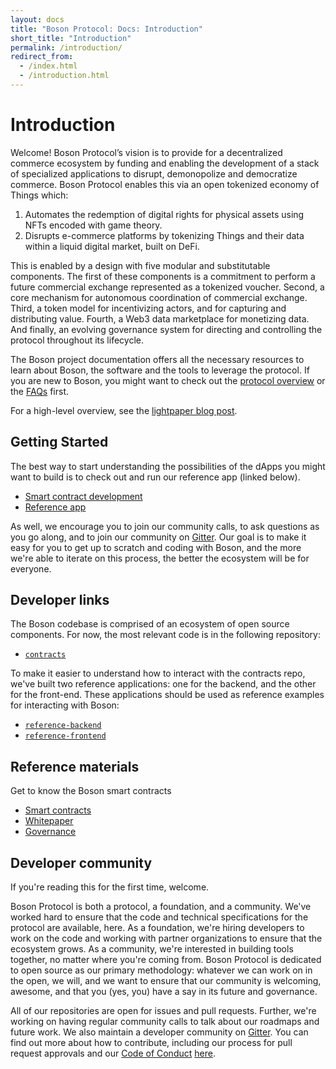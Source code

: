 ```yaml
---
layout: docs
title: "Boson Protocol: Docs: Introduction"
short_title: "Introduction"
permalink: /introduction/
redirect_from:
  - /index.html
  - /introduction.html
---
```

# Introduction

Welcome! Boson Protocol’s vision is to provide for a decentralized commerce 
ecosystem by funding and enabling the development of a stack of specialized 
applications to disrupt, demonopolize and democratize commerce. Boson Protocol 
enables this via an open tokenized economy of Things which:

1. Automates the redemption of digital rights for physical assets using NFTs 
encoded with game theory.
2. Disrupts e-commerce platforms by tokenizing Things and their data within a 
liquid digital market, built on DeFi.

This is enabled by a design with five modular and substitutable components. 
The first of these components is a commitment to perform a future commercial 
exchange represented as a tokenized voucher. Second, a core mechanism for 
autonomous coordination of commercial exchange. Third, a token model for 
incentivizing actors, and for capturing and distributing value. Fourth, a Web3 
data marketplace for monetizing data. And finally, an evolving governance 
system for directing and controlling the protocol throughout its lifecycle.

The Boson project documentation offers all the necessary resources to learn 
about Boson, the software and the tools to leverage the protocol. If you are 
new to Boson, you might want to check out the
[protocol overview](/protocol-overview/) or the [FAQs](/faqs) first.

For a high-level overview, see the 
[lightpaper blog post](https://medium.com/bosonprotocol/boson-protocol-light-paper-released-6b0bf00e4238).

## Getting Started

The best way to start understanding the possibilities of the dApps you might 
want to build is to check out and run our reference app (linked below). 

- [Smart contract development](https://github.com/bosonprotocol/contracts)
- [Reference app](https://github.com/bosonprotocol/reference-frontend)

As well, we encourage you to join our community calls, to ask questions as you 
go along, and to join our community on 
[Gitter](https://gitter.im/BosonProtocol/community). Our goal is to make it 
easy for you to get up to scratch and coding with Boson, and the more we're 
able to iterate on this process, the better the ecosystem will be for 
everyone.

## Developer links

The Boson codebase is comprised of an ecosystem of open source components. For 
now, the most relevant code is in the following repository:

- [`contracts`](https://github.com/bosonprotocol/contracts)

To make it easier to understand how to interact with the contracts repo, we've 
built two reference applications: one for the backend, and the other for the 
front-end. These applications should be used as reference examples for 
interacting with Boson:

- [`reference-backend`](https://github.com/bosonprotocol/reference-backend)
- [`reference-frontend`](https://github.com/bosonprotocol/reference-frontend)

## Reference materials

Get to know the Boson smart contracts

- [Smart contracts](/protocol-overview/smart-contracts)
- [Whitepaper](https://docsend.com/view/dji32gp25wi5929i)
- [Governance](/governance)

## Developer community

If you're reading this for the first time, welcome. 

Boson Protocol is both a protocol, a foundation, and a community. We've worked 
hard to ensure that the code and technical specifications for the protocol are 
available, here. As a foundation, we're hiring developers to work on the code 
and working with partner organizations to ensure that the ecosystem grows. As a 
community, we're interested in building tools together, no matter where you're 
coming from. Boson Protocol is dedicated to open source as our primary 
methodology: whatever we can work on in the open, we will, and we want to 
ensure that our community is welcoming, awesome, and that you (yes, you) have a 
say in its future and governance.

All of our repositories are open for issues and pull requests. Further, we're 
working on having regular community calls to talk about our roadmaps and future 
work. We also maintain a developer community on 
[Gitter](https://gitter.im/BosonProtocol/community). You can find out more 
about how to contribute, including our process for pull request approvals and 
our [Code of Conduct](https://github.com/bosonprotocol/docs/blob/main/CODE_OF_CONDUCT.md) 
[here](https://github.com/bosonprotocol/docs).
